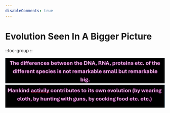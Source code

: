 ```yaml
---
disableComments: true
---
```


# Evolution Seen In A Bigger Picture

::toc-group
::

![differences remarkable big 1 zwart.png](/differences%20remarkable%20big%201%20zwart.png)![mankind contributes to its own.png](/mankind%20contributes%20to%20its%20own.png)
